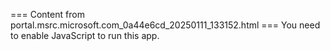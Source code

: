 === Content from portal.msrc.microsoft.com_0a44e6cd_20250111_133152.html ===
You need to enable JavaScript to run this app.
